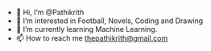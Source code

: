 - 👋 Hi, I’m @Pathikrith
- 👀 I’m interested in Football, Novels, Coding and Drawing
- 🌱 I’m currently learning Machine Learning.
- 📫 How to reach me thepathikrith@gmail.com

<!---
Pathikrith/Pathikrith is a ✨ special ✨ repository because its `README.md` (this file) appears on your GitHub profile.
You can click the Preview link to take a look at your changes.
--->
